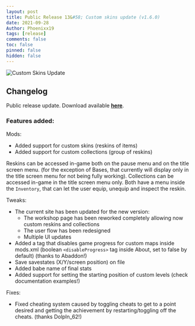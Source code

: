 ```yaml
---
layout: post
title: Public Release 13&#58; Custom skins update (v1.6.0)
date: 2021-09-28
Author: Phoenixx19
tags: [release]
comments: false
toc: false
pinned: false
hidden: false
---
```


![Custom Skins Update](https://github.com/JumpKingPlus/JumpKingPlus.github.io/raw/www/images/Banner160.png)

## Changelog

Public release update.
Download available [**here**](https://github.com/JumpKingPlus/JumpKingPlus/releases/tag/v1.6.0). <!-- more -->

### Features added:
Mods:
- Added support for custom skins (reskins of items)
- Added support for custom collections (group of reskins)

Reskins can be accessed in-game both on the pause menu and on the title screen menu. (for the exception of Bases, that currently will display only in the title screen menu for not being fully working). Collections can be accessed in-game in the title screen menu only. Both have a menu inside the `Inventory`, that can let the user equip, unequip and inspect the reskin.

Tweaks:
- The current site has been updated for the new version:
    - The workshop page has been reworked completely allowing  now custom reskins and collections
    - The user flow has been redesigned
    - Multiple UI updates
- Added a tag that disables game progress for custom maps inside mods.xml (boolean `<disableProgress>` tag inside About, set to false by default) (thanks to Abaddon!)
- Save savestates (X/Y/screen position) on file
- Added babe name of final stats
- Added support for setting the starting position of custom levels (check documentation examples!)

Fixes:
- Fixed cheating system caused by toggling cheats to get to a point desired and getting the achievement by restarting/toggling off the cheats. (thanks DolpIn_62!)
